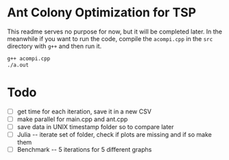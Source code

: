 # Ant Colony Optimization for TSP
This readme serves no purpose for now, but it will be completed later. In the
meanwhile if you want to run the code, compile the `acompi.cpp` in the `src`
directory with `g++` and then run it.
```bash
g++ acompi.cpp
./a.out
```

# Todo
- [ ] get time for each iteration, save it in a new CSV
- [ ] make parallel for main.cpp and ant.cpp
- [ ] save data in UNIX timestamp folder so to compare later
- [ ] Julia
-- iterate set of folder, check if plots are missing and if so make them
- [ ] Benchmark
-- 5 iterations for 5 different graphs